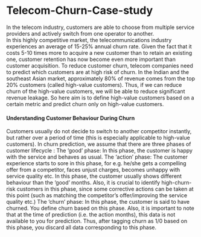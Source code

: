 # Telecom-Churn-Case-study
In the telecom industry, customers are able to choose from multiple service providers and actively switch from one operator to another.<br>
In this highly competitive market, the telecommunications industry experiences an average of 15-25% annual churn rate. Given the fact that it costs 5-10 times more to acquire a new customer than to retain an existing one, customer retention has now become even more important than customer acquisition.
To reduce customer churn, telecom companies need to predict which customers are at high risk of churn.
In the Indian and the southeast Asian market, approximately 80% of revenue comes from the top 20% customers (called high-value customers). Thus, if we can reduce churn of the high-value customers, we will be able to reduce significant revenue leakage.
So here aim is to define high-value customers based on a certain metric and predict churn only on high-value customers.
#### Understanding Customer Behaviour During Churn <n>
Customers usually do not decide to switch to another competitor instantly, but rather over a period of time (this is especially applicable to high-value customers). In churn prediction, we assume that there are three phases of customer lifecycle : <n>
The ‘good’ phase: In this phase, the customer is happy with the service and behaves as usual. <n>
The ‘action’ phase: The customer experience starts to sore in this phase, for e.g. he/she gets a compelling offer from a  competitor, faces unjust charges, becomes unhappy with service quality etc. In this phase, the customer usually shows different behaviour than the ‘good’ months. Also, it is crucial to identify high-churn-risk customers in this phase, since some corrective actions can be taken at this point (such as matching the competitor’s offer/improving the service quality etc.) <n>
The ‘churn’ phase: In this phase, the customer is said to have churned. You define churn based on this phase. Also, it is important to note that at the time of prediction (i.e. the action months), this data is not available to you for prediction. Thus, after tagging churn as 1/0 based on this phase, you discard all data corresponding to this phase.
